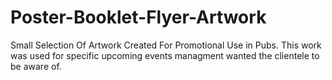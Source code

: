 # Poster-Booklet-Flyer-Artwork
Small Selection Of Artwork Created For Promotional Use in Pubs. This work was used for specific upcoming events managment wanted the clientele to be aware of.
